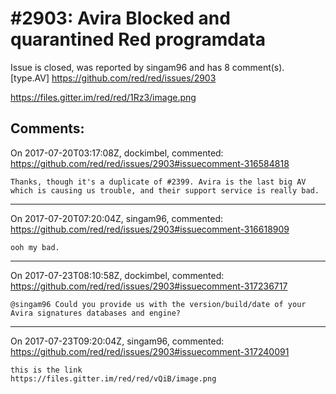 
#2903: Avira Blocked and quarantined Red programdata
================================================================================
Issue is closed, was reported by singam96 and has 8 comment(s).
[type.AV]
<https://github.com/red/red/issues/2903>

https://files.gitter.im/red/red/1Rz3/image.png


Comments:
--------------------------------------------------------------------------------

On 2017-07-20T03:17:08Z, dockimbel, commented:
<https://github.com/red/red/issues/2903#issuecomment-316584818>

    Thanks, though it's a duplicate of #2399. Avira is the last big AV which is causing us trouble, and their support service is really bad.

--------------------------------------------------------------------------------

On 2017-07-20T07:20:04Z, singam96, commented:
<https://github.com/red/red/issues/2903#issuecomment-316618909>

    ooh my bad.

--------------------------------------------------------------------------------

On 2017-07-23T08:10:58Z, dockimbel, commented:
<https://github.com/red/red/issues/2903#issuecomment-317236717>

    @singam96 Could you provide us with the version/build/date of your Avira signatures databases and engine?

--------------------------------------------------------------------------------

On 2017-07-23T09:20:04Z, singam96, commented:
<https://github.com/red/red/issues/2903#issuecomment-317240091>

    this is the link
    https://files.gitter.im/red/red/vQiB/image.png

